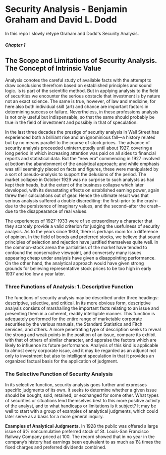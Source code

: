 # Security Analysis - Benjamin Graham and David L. Dodd

In this repo I slowly retype Graham and Dodd's Security Analysis.

##### Chapter 1

## The Scope and Limitations of Security Analysis. The Concept of Intrinsic Value

Analysis conotes the careful study of available facts with the attempt to draw conclusions therefrom based on established principles and sound logic. Is is part of the scientific method. But in applying analysis to the field of securities we encounter the serious obstacle that investment is by nature not an exact science. The same is true, however, of law and medicine, for here also both individual skill (art) and chance are important factors in determining success or failure. Nevertheless, in these professions analysis is not only useful but indispensable, so that the same should probably be true in the field of investment and possibly in that of speculation.

In the last three decades the prestige of security analysis in Wall Street has experienced both a brilliant rise and an ignominious fall—a history related but by no means parallel to the course of stock prices. The advance of security analysis proceeded uninterruptedly until about 1927, covering a long period in which increasing attention was paid on all sides to financial reports and statistical data. But the “new era” commencing in 1927 involved at bottom the abandonment of the analytical approach; and while emphasis was still seemingly placed on facts and figures, these were manipulated by a sort of pseudo-analysis to support the delusions of the period. The market collapse in October 1929 was no surprise to such analysts as had kept their heads, but the extent of the business collapse which later developed, with its devastating effects on established earning power, again threw their calculations out of gear. Hence the ultimate result was that serious analysis suffered a double discrediting: the first–prior to the crash–due to the persistence of imaginary values, and the second–after the crash–due to the disappearance of real values.

The experiences of 1927-1933 were of so extraordinary a character that they scarcely provide a valid criterion for judging the usefulness of security analysis. As to the years since 1933, there is perhaps room for a difference of opinion. In the field of bonds and preferred stocks, we believe that sound principles of selection and rejection have justified themselves quite well. In the common-stock arena the partialities of the market have tended to confound the conservative viewpoint, and conversely many issues appearing cheap under analysis have given a disappointing performance. On the other hand, the analytical approach would have given strong grounds for believing representative stock prices to be too high in early 1937 and too low a year later.

### Three Functions of Analysis: 1. Descriptive Function

The functions of security analysis may be described under three headings: descriptive, selective, and critical. In its more obvious form, descriptive analysis consists of marshalling the important facts relating to an issue and presenting them in a coherent, readily intelligible manner. This function is adequately performed for the entire range of marketable corporate securities by the various manuals, the Standard Statistics and Fitch services, and others. A more penetrating type of description seeks to reveal the strong and weak points in the position of an issue, compare its exhibit with that of others of similar character, and appraise the factors which are likely to influence its future performance. Analysis of this kind is applicable to almost every corporate issue, and it may be regarded as an adjunct not only to investment but also to intelligent speculation in that it provides an organized factual basis for the application of judgment.

### The Selective Function of Security Analysis

In its selective function, security analysis goes further and expresses specific judgments of its own. It seeks to determine whether a given issue should be bought, sold, retained, or exchanged for some other. What types of securities or situations lend themselves best to this more positive activity of the analyst, and to what handicaps or limitations is it subject? It may be well to start with a group of examples of analytical judgments, which could later serve as a basis for a more general inquiry.

**Examples of Analytical Judgments.** In 1928 the public was offered a large issue of 6% noncumulative preferred stock of St. Louis-San Francisco Railway Company priced at 100. The record showed that in no year in the company’s history had earnings been equivalent to as much as 1½ times the fixed charges and preferred dividends combined.
